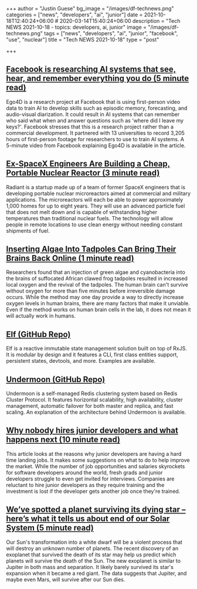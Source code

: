 +++
author = "Justin Guese"
bg_image = "/images/df-technews.png"
categories = ["news", "developers", "ai", "junior"]
date = 2021-10-18T12:40:24+06:00 # 2020-03-14T15:40:24+06:00
description = "Tech NEWS 2021-10-18 - topics: developers, ai, junior"
image = "/images/df-technews.png"
tags = ["news", "developers", "ai", "junior", "facebook", "use", "nuclear"]
title = "Tech NEWS 2021-10-18"
type = "post"

+++

## [Facebook is researching AI systems that see, hear, and remember everything you do (5 minute read)](https://www.theverge.com/2021/10/14/22725894/facebook-augmented-reality-ar-glasses-ai-systems-ego4d-research)

Ego4D is a research project at Facebook that is using first-person video data to train AI to develop skills such as episodic memory, forecasting, and audio-visual diarization. It could result in AI systems that can remember who said what when and answer questions such as 'where did I leave my keys?'. Facebook stresses that this is a research project rather than a commercial development. It partnered with 13 universities to record 3,205 hours of first-person footage for researchers to use to train AI systems. A 5-minute video from Facebook explaining Ego4D is available in the article.

## [Ex-SpaceX Engineers Are Building a Cheap, Portable Nuclear Reactor (3 minute read)](https://interestingengineering.com/ex-spacex-engineers-are-building-a-cheap-portable-nuclear-reactor)

Radiant is a startup made up of a team of former SpaceX engineers that is developing portable nuclear microreactors aimed at commercial and military applications. The microreactors will each be able to power approximately 1,000 homes for up to eight years. They will use an advanced particle fuel that does not melt down and is capable of withstanding higher temperatures than traditional nuclear fuels. The technology will allow people in remote locations to use clean energy without needing constant shipments of fuel.

## [Inserting Algae Into Tadpoles Can Bring Their Brains Back Online (1 minute read)](https://interestingengineering.com/inserting-algae-into-tadpoles-can-bring-their-brains-back-online)

Researchers found that an injection of green algae and cyanobacteria into the brains of suffocated African clawed frog tadpoles resulted in increased local oxygen and the revival of the tadpoles. The human brain can't survive without oxygen for more than five minutes before irreversible damage occurs. While the method may one day provide a way to directly increase oxygen levels in human brains, there are many factors that make it unviable. Even if the method works on human brain cells in the lab, it does not mean it will actually work in humans.

## [Elf (GitHub Repo)](https://github.com/ngneat/elf)

Elf is a reactive immutable state management solution built on top of RxJS. It is modular by design and it features a CLI, first class entities support, persistent states, devtools, and more. Examples are available.

## [Undermoon (GitHub Repo)](https://github.com/doyoubi/undermoon)

Undermoon is a self-managed Redis clustering system based on Redis Cluster Protocol. It features horizontal scalability, high availability, cluster management, automatic failover for both master and replica, and fast scaling. An explanation of the architecture behind Undermoon is available.

## [Why nobody hires junior developers and what happens next (10 minute read)](https://www.notonlycode.org/nobody-hires-juniors/)

This article looks at the reasons why junior developers are having a hard time landing jobs. It makes some suggestions on what to do to help improve the market. While the number of job opportunities and salaries skyrockets for software developers around the world, fresh grads and junior developers struggle to even get invited for interviews. Companies are reluctant to hire junior developers as they require training and the investment is lost if the developer gets another job once they're trained.

## [We’ve spotted a planet surviving its dying star – here’s what it tells us about end of our Solar System (5 minute read)](https://theconversation.com/weve-spotted-a-planet-surviving-its-dying-star-heres-what-it-tells-us-about-end-of-our-solar-system-169514)

Our Sun's transformation into a white dwarf will be a violent process that will destroy an unknown number of planets. The recent discovery of an exoplanet that survived the death of its star may help us predict which planets will survive the death of the Sun. The new exoplanet is similar to Jupiter in both mass and separation. It likely barely survived its star's expansion when it became a red giant. The data suggests that Jupiter, and maybe even Mars, will survive after our Sun dies.

